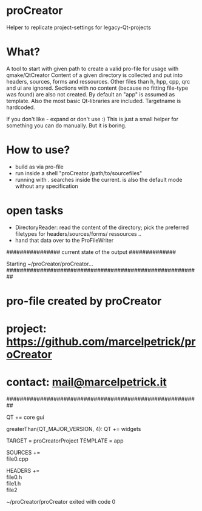 # proCreator
Helper to replicate project-settings for legacy-Qt-projects

# What?
A tool to start with given path to create a valid pro-file for usage with qmake/QtCreator
Content of a given directory is collected and put into headers, sources, forms and ressources. Other files than h, hpp, cpp, qrc and ui are ignored. Sections with no content (because no fitting file-type was found) are also not created.
By default an "app" is assumed as template. Also the most basic Qt-libraries are included. Targetname is hardcoded.

If you don't like - expand or don't use :)
This is just a small helper for something you can do manually. But it is boring.

# How to use?
- build as via pro-file
- run inside a shell "proCreator /path/to/sourcefiles"
- running with . searches inside the current. is also the default mode without any specification


# open tasks
- DirectoryReader: read the content of the directory; pick the preferred filetypes for headers/sources/forms/ ressources ..
- hand that data over to the ProFileWriter

################ current state of the output ##############

Starting ~/proCreator/proCreator...
##########################################################
# pro-file created by proCreator                         #
#   project: https://github.com/marcelpetrick/proCreator #
#   contact: mail@marcelpetrick.it                       #
##########################################################

QT += core gui

greaterThan(QT_MAJOR_VERSION, 4): QT += widgets

TARGET = proCreatorProject
TEMPLATE = app

SOURCES += \
	file0.cpp 

HEADERS += \
	file0.h \
	file1.h \
	file2 

~/proCreator/proCreator exited with code 0
